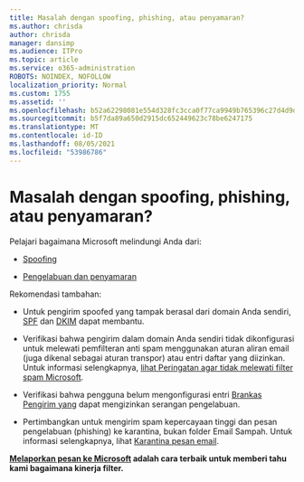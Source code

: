 ```yaml
---
title: Masalah dengan spoofing, phishing, atau penyamaran?
ms.author: chrisda
author: chrisda
manager: dansimp
ms.audience: ITPro
ms.topic: article
ms.service: o365-administration
ROBOTS: NOINDEX, NOFOLLOW
localization_priority: Normal
ms.custom: 1755
ms.assetid: ''
ms.openlocfilehash: b52a62298081e554d328fc3cca0f77ca9949b765396c27d4d9da247f411d6d2c
ms.sourcegitcommit: b5f7da89a650d2915dc652449623c78be6247175
ms.translationtype: MT
ms.contentlocale: id-ID
ms.lasthandoff: 08/05/2021
ms.locfileid: "53986786"
---
```

# <a name="issues-with-spoofing-phishing-or-impersonation"></a>Masalah dengan spoofing, phishing, atau penyamaran?

Pelajari bagaimana Microsoft melindungi Anda dari:

- [Spoofing](https://docs.microsoft.com/microsoft-365/security/office-365-security/anti-spoofing-protection)

- [Pengelabuan dan penyamaran](https://docs.microsoft.com/microsoft-365/security/office-365-security/atp-anti-phishing)

Rekomendasi tambahan:

- Untuk pengirim spoofed yang tampak berasal dari domain Anda sendiri, [SPF](https://docs.microsoft.com/microsoft-365/security/office-365-security/set-up-spf-in-office-365-to-help-prevent-spoofing) dan [DKIM](https://docs.microsoft.com/microsoft-365/security/office-365-security/use-dkim-to-validate-outbound-email) dapat membantu.

- Verifikasi bahwa pengirim dalam domain Anda sendiri tidak dikonfigurasi untuk melewati pemfilteran anti spam menggunakan aturan aliran email (juga dikenal sebagai aturan transpor) atau entri daftar yang diizinkan. Untuk informasi selengkapnya, [lihat Peringatan agar tidak melewati filter spam Microsoft](https://docs.microsoft.com/exchange/troubleshoot/antispam/cautions-against-bypassing-spam-filters).

- Verifikasi bahwa pengguna belum mengonfigurasi entri [Brankas Pengirim yang](https://support.office.com/article/BE1BAEA0-BEAB-4A30-B968-9004332336CE) dapat mengizinkan serangan pengelabuan.

- Pertimbangkan untuk mengirim spam kepercayaan tinggi dan pesan pengelabuan (phishing) ke karantina, bukan folder Email Sampah. Untuk informasi selengkapnya, lihat [Karantina pesan email](https://docs.microsoft.com/microsoft-365/security/office-365-security/quarantine-email-messages).

**[Melaporkan pesan ke Microsoft](https://support.office.com/article/b5caa9f1-cdf3-4443-af8c-ff724ea719d2) adalah cara terbaik untuk memberi tahu kami bagaimana kinerja filter.**
